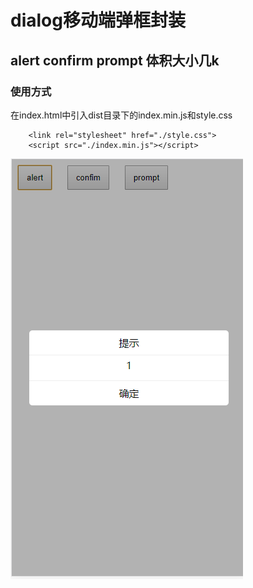 # dialog移动端弹框封装
## alert  confirm prompt   体积大小几k
### 使用方式
在index.html中引入dist目录下的index.min.js和style.css
```
    <link rel="stylesheet" href="./style.css">
    <script src="./index.min.js"></script>
```


![avatar](https://github.com/gitrist/dialog/blob/master/assert/alert.jpg)
